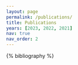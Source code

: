 ```yaml
---
layout: page
permalink: /publications/
title: Publications
years: [2023, 2022, 2021]
nav: true
nav_order: 2
---
```


<!-- _pages/publications.md -->
<div class="publications">

{% bibliography %}

</div>
